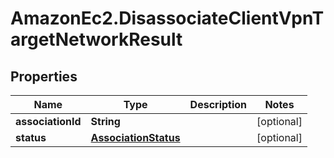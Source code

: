 # AmazonEc2.DisassociateClientVpnTargetNetworkResult

## Properties

Name | Type | Description | Notes
------------ | ------------- | ------------- | -------------
**associationId** | **String** |  | [optional] 
**status** | [**AssociationStatus**](AssociationStatus.md) |  | [optional] 


